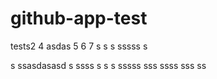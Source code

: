 # github-app-test

tests2
4
asdas
5
6
7
s
s s
sssss
s

s
ssasdasasd
s
ssss
s
s
s
sssss
sss
ssss
sss
ss
